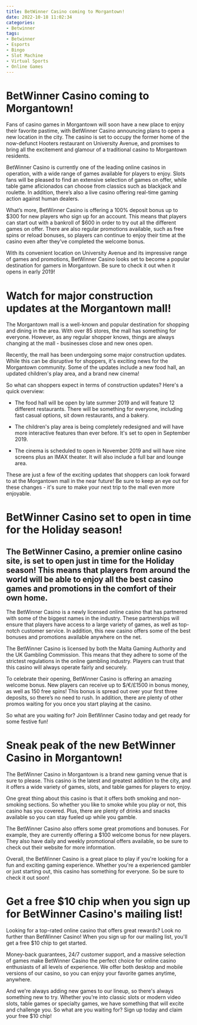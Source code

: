 ```yaml
---
title: BetWinner Casino coming to Morgantown!
date: 2022-10-18 11:02:34
categories:
- Betwinner
tags:
- Betwinner
- Esports
- Bingo
- Slot Machine
- Virtual Sports
- Online Games
---
```



#  BetWinner Casino coming to Morgantown!

Fans of casino games in Morgantown will soon have a new place to enjoy their favorite pastime, with BetWinner Casino announcing plans to open a new location in the city. The casino is set to occupy the former home of the now-defunct Hooters restaurant on University Avenue, and promises to bring all the excitement and glamour of a traditional casino to Morgantown residents.

BetWinner Casino is currently one of the leading online casinos in operation, with a wide range of games available for players to enjoy. Slots fans will be pleased to find an extensive selection of games on offer, while table game aficionados can choose from classics such as blackjack and roulette. In addition, there’s also a live casino offering real-time gaming action against human dealers.

What’s more, BetWinner Casino is offering a 100% deposit bonus up to $300 for new players who sign up for an account. This means that players can start out with a bankroll of $600 in order to try out all the different games on offer. There are also regular promotions available, such as free spins or reload bonuses, so players can continue to enjoy their time at the casino even after they’ve completed the welcome bonus.

With its convenient location on University Avenue and its impressive range of games and promotions, BetWinner Casino looks set to become a popular destination for gamers in Morgantown. Be sure to check it out when it opens in early 2019!

#  Watch for major construction updates at the Morgantown mall!

The Morgantown mall is a well-known and popular destination for shopping and dining in the area. With over 85 stores, the mall has something for everyone. However, as any regular shopper knows, things are always changing at the mall - businesses close and new ones open.

Recently, the mall has been undergoing some major construction updates. While this can be disruptive for shoppers, it's exciting news for the Morgantown community. Some of the updates include a new food hall, an updated children's play area, and a brand new cinema!

So what can shoppers expect in terms of construction updates? Here's a quick overview:

- The food hall will be open by late summer 2019 and will feature 12 different restaurants. There will be something for everyone, including fast casual options, sit down restaurants, and a bakery.

- The children's play area is being completely redesigned and will have more interactive features than ever before. It's set to open in September 2019.

- The cinema is scheduled to open in November 2019 and will have nine screens plus an IMAX theater. It will also include a full bar and lounge area.

These are just a few of the exciting updates that shoppers can look forward to at the Morgantown mall in the near future! Be sure to keep an eye out for these changes - it's sure to make your next trip to the mall even more enjoyable.

#  BetWinner Casino set to open in time for the Holiday season!

## The BetWinner Casino, a premier online casino site, is set to open just in time for the Holiday season! This means that players from around the world will be able to enjoy all the best casino games and promotions in the comfort of their own home.

The BetWinner Casino is a newly licensed online casino that has partnered with some of the biggest names in the industry. These partnerships will ensure that players have access to a large variety of games, as well as top-notch customer service. In addition, this new casino offers some of the best bonuses and promotions available anywhere on the net.

The BetWinner Casino is licensed by both the Malta Gaming Authority and the UK Gambling Commission. This means that they adhere to some of the strictest regulations in the online gambling industry. Players can trust that this casino will always operate fairly and securely.

To celebrate their opening, BetWinner Casino is offering an amazing welcome bonus. New players can receive up to $/€/£1500 in bonus money, as well as 150 free spins! This bonus is spread out over your first three deposits, so there’s no need to rush. In addition, there are plenty of other promos waiting for you once you start playing at the casino.

So what are you waiting for? Join BetWinner Casino today and get ready for some festive fun!

#  Sneak peak of the new BetWinner Casino in Morgantown!

The BetWinner Casino in Morgantown is a brand new gaming venue that is sure to please. This casino is the latest and greatest addition to the city, and it offers a wide variety of games, slots, and table games for players to enjoy.

One great thing about this casino is that it offers both smoking and non-smoking sections. So whether you like to smoke while you play or not, this casino has you covered. Plus, there are plenty of drinks and snacks available so you can stay fueled up while you gamble.

The BetWinner Casino also offers some great promotions and bonuses. For example, they are currently offering a $100 welcome bonus for new players. They also have daily and weekly promotional offers available, so be sure to check out their website for more information.

Overall, the BetWinner Casino is a great place to play if you're looking for a fun and exciting gaming experience. Whether you're a experienced gambler or just starting out, this casino has something for everyone. So be sure to check it out soon!

#  Get a free $10 chip when you sign up for BetWinner Casino's mailing list!

Looking for a top-rated online casino that offers great rewards? Look no further than BetWinner Casino! When you sign up for our mailing list, you'll get a free $10 chip to get started.

Money-back guarantees, 24/7 customer support, and a massive selection of games make BetWinner Casino the perfect choice for online casino enthusiasts of all levels of experience. We offer both desktop and mobile versions of our casino, so you can enjoy your favorite games anytime, anywhere.

And we're always adding new games to our lineup, so there's always something new to try. Whether you're into classic slots or modern video slots, table games or specialty games, we have something that will excite and challenge you. So what are you waiting for? Sign up today and claim your free $10 chip!